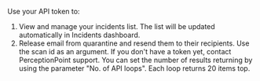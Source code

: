 Use your API token to:
1. View and manage your incidents list. The list will be updated automatically in Incidents dashboard.
2. Release email from quarantine and resend them to their recipients. Use the scan id as an argument.
If you don't have a token yet, contact PerceptionPoint support.
You can set the number of results returning by using the parameter "No. of API loops". Each loop returns 20 items top.